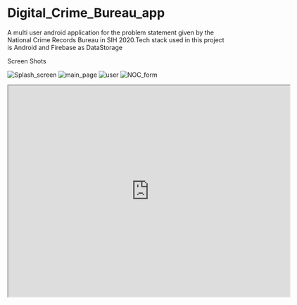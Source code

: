 # Digital_Crime_Bureau_app
A multi user android application for the problem statement given by the National Crime Records Bureau in SIH 2020.Tech stack used in this project is Android and Firebase as DataStorage

Screen Shots

![Splash_screen](https://user-images.githubusercontent.com/46351652/97830349-a45aa780-1cf2-11eb-8c52-b779a67c04e0.png)
 ![main_page](https://user-images.githubusercontent.com/46351652/94019405-61421600-fdcf-11ea-8972-1c05713d68c1.png)
 ![user](https://user-images.githubusercontent.com/46351652/94019763-c4cc4380-fdcf-11ea-9a63-d46cd39a0065.jpg)
 ![NOC_form](https://user-images.githubusercontent.com/46351652/97830397-d10ebf00-1cf2-11eb-893d-781d926a8b91.png)

<iframe src="https://drive.google.com/file/d/1jrQdkyM5lw5EMLs3MFsSVnI9oh5Zom0q/preview" width="640" height="480"></iframe>
